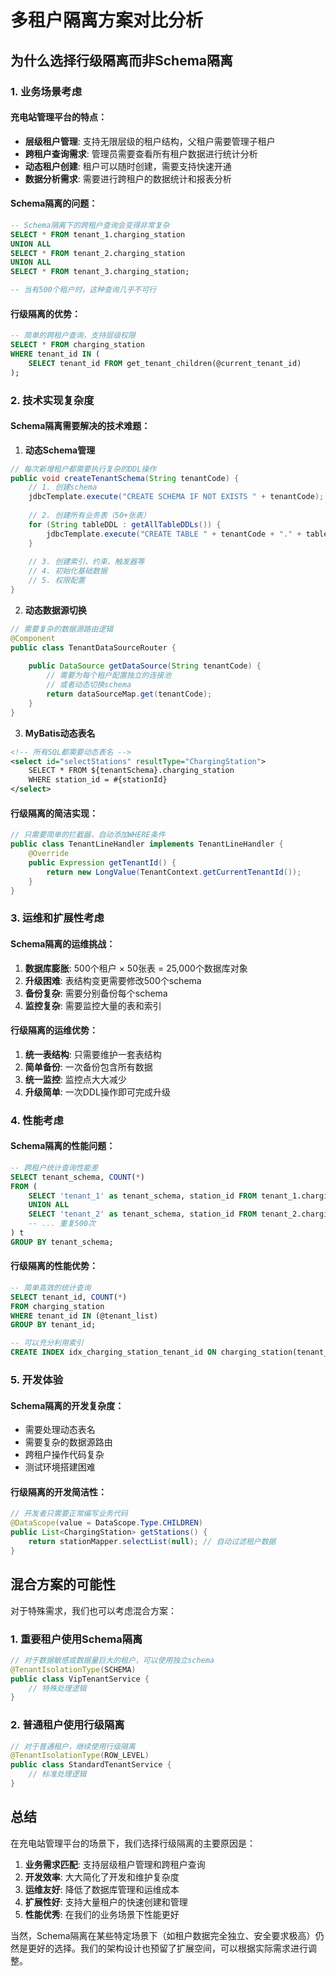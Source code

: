 # 多租户隔离方案对比分析

## 为什么选择行级隔离而非Schema隔离

### 1. 业务场景考虑

#### 充电站管理平台的特点：
- **层级租户管理**: 支持无限层级的租户结构，父租户需要管理子租户
- **跨租户查询需求**: 管理员需要查看所有租户数据进行统计分析
- **动态租户创建**: 租户可以随时创建，需要支持快速开通
- **数据分析需求**: 需要进行跨租户的数据统计和报表分析

#### Schema隔离的问题：
```sql
-- Schema隔离下的跨租户查询会变得非常复杂
SELECT * FROM tenant_1.charging_station 
UNION ALL 
SELECT * FROM tenant_2.charging_station 
UNION ALL 
SELECT * FROM tenant_3.charging_station;

-- 当有500个租户时，这种查询几乎不可行
```

#### 行级隔离的优势：
```sql
-- 简单的跨租户查询，支持层级权限
SELECT * FROM charging_station 
WHERE tenant_id IN (
    SELECT tenant_id FROM get_tenant_children(@current_tenant_id)
);
```

### 2. 技术实现复杂度

#### Schema隔离需要解决的技术难题：

1. **动态Schema管理**
```java
// 每次新增租户都需要执行复杂的DDL操作
public void createTenantSchema(String tenantCode) {
    // 1. 创建schema
    jdbcTemplate.execute("CREATE SCHEMA IF NOT EXISTS " + tenantCode);
    
    // 2. 创建所有业务表（50+张表）
    for (String tableDDL : getAllTableDDLs()) {
        jdbcTemplate.execute("CREATE TABLE " + tenantCode + "." + tableDDL);
    }
    
    // 3. 创建索引、约束、触发器等
    // 4. 初始化基础数据
    // 5. 权限配置
}
```

2. **动态数据源切换**
```java
// 需要复杂的数据源路由逻辑
@Component
public class TenantDataSourceRouter {
    
    public DataSource getDataSource(String tenantCode) {
        // 需要为每个租户配置独立的连接池
        // 或者动态切换schema
        return dataSourceMap.get(tenantCode);
    }
}
```

3. **MyBatis动态表名**
```xml
<!-- 所有SQL都需要动态表名 -->
<select id="selectStations" resultType="ChargingStation">
    SELECT * FROM ${tenantSchema}.charging_station 
    WHERE station_id = #{stationId}
</select>
```

#### 行级隔离的简洁实现：
```java
// 只需要简单的拦截器，自动添加WHERE条件
public class TenantLineHandler implements TenantLineHandler {
    @Override
    public Expression getTenantId() {
        return new LongValue(TenantContext.getCurrentTenantId());
    }
}
```

### 3. 运维和扩展性考虑

#### Schema隔离的运维挑战：
1. **数据库膨胀**: 500个租户 × 50张表 = 25,000个数据库对象
2. **升级困难**: 表结构变更需要修改500个schema
3. **备份复杂**: 需要分别备份每个schema
4. **监控复杂**: 需要监控大量的表和索引

#### 行级隔离的运维优势：
1. **统一表结构**: 只需要维护一套表结构
2. **简单备份**: 一次备份包含所有数据
3. **统一监控**: 监控点大大减少
4. **升级简单**: 一次DDL操作即可完成升级

### 4. 性能考虑

#### Schema隔离的性能问题：
```sql
-- 跨租户统计查询性能差
SELECT tenant_schema, COUNT(*) 
FROM (
    SELECT 'tenant_1' as tenant_schema, station_id FROM tenant_1.charging_station
    UNION ALL
    SELECT 'tenant_2' as tenant_schema, station_id FROM tenant_2.charging_station
    -- ... 重复500次
) t
GROUP BY tenant_schema;
```

#### 行级隔离的性能优势：
```sql
-- 简单高效的统计查询
SELECT tenant_id, COUNT(*) 
FROM charging_station 
WHERE tenant_id IN (@tenant_list)
GROUP BY tenant_id;

-- 可以充分利用索引
CREATE INDEX idx_charging_station_tenant_id ON charging_station(tenant_id);
```

### 5. 开发体验

#### Schema隔离的开发复杂度：
- 需要处理动态表名
- 需要复杂的数据源路由
- 跨租户操作代码复杂
- 测试环境搭建困难

#### 行级隔离的开发简洁性：
```java
// 开发者只需要正常编写业务代码
@DataScope(value = DataScope.Type.CHILDREN)
public List<ChargingStation> getStations() {
    return stationMapper.selectList(null); // 自动过滤租户数据
}
```

## 混合方案的可能性

对于特殊需求，我们也可以考虑混合方案：

### 1. 重要租户使用Schema隔离
```java
// 对于数据敏感或数据量巨大的租户，可以使用独立schema
@TenantIsolationType(SCHEMA)
public class VipTenantService {
    // 特殊处理逻辑
}
```

### 2. 普通租户使用行级隔离
```java
// 对于普通租户，继续使用行级隔离
@TenantIsolationType(ROW_LEVEL) 
public class StandardTenantService {
    // 标准处理逻辑
}
```

## 总结

在充电站管理平台的场景下，我们选择行级隔离的主要原因是：

1. **业务需求匹配**: 支持层级租户管理和跨租户查询
2. **开发效率**: 大大简化了开发和维护复杂度
3. **运维友好**: 降低了数据库管理和运维成本
4. **扩展性好**: 支持大量租户的快速创建和管理
5. **性能优秀**: 在我们的业务场景下性能更好

当然，Schema隔离在某些特定场景下（如租户数据完全独立、安全要求极高）仍然是更好的选择。我们的架构设计也预留了扩展空间，可以根据实际需求进行调整。